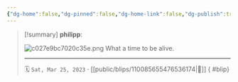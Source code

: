 ```yaml
---
{"dg-home":false,"dg-pinned":false,"dg-home-link":false,"dg-publish":true,"type":"blip","disabled rules":["yaml-title","yaml-title-alias","file-name-heading"],"title":"philipp on mastodon @ 2023-03-25","created-date":"2023-03-25T19:49:55","id":110085655476536180,"updated-date":"2025-05-02T08:50:43","dg-path":"blips/110085655476536174.md","permalink":"/blips/110085655476536174/","dgPassFrontmatter":true,"created":"2023-03-25T19:49:55","updated":"2025-05-02T08:50:43"}
---
```


> [!summary] **philipp**:
>
> ![c027e9bc7020c35e.png](/img/user/attachments/c027e9bc7020c35e.png)
> What a time to be alive.
> - - -
>
> 🗓️ `Sat, Mar 25, 2023` · [[public/blips/110085655476536174\|🔗]]
{ #blip}

